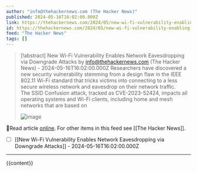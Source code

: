 ```yaml
---
author: "info@thehackernews.com (The Hacker News)"
published: 2024-05-16T16:02:00.000Z
link: https://thehackernews.com/2024/05/new-wi-fi-vulnerability-enabling.html
id: https://thehackernews.com/2024/05/new-wi-fi-vulnerability-enabling.html
feed: "The Hacker News"
tags: []
---
```

> [!abstract] New Wi-Fi Vulnerability Enables Network Eavesdropping via Downgrade Attacks by info@thehackernews.com (The Hacker News) - 2024-05-16T16:02:00.000Z
> Researchers have discovered a new security vulnerability stemming from a design flaw in the IEEE 802.11 Wi-Fi standard that tricks victims into connecting to a less secure wireless network and eavesdrop on their network traffic. The SSID Confusion attack, tracked as CVE-2023-52424, impacts all operating systems and Wi-Fi clients, including home and mesh networks that are based on
>
> ![image](https://blogger.googleusercontent.com/img/b/R29vZ2xl/AVvXsEj6d7Gzb_h-iUyW-ZV9K-72UmwGBH5s6LAObmfDc7t5yM8sjbhw5BiJ1tl6YYaIyz7rDm3A0V6yivf7rF9438dH0cguzgTV821Tn0TbVubAm7qfWQZjXHfyVF2sbH-72wMa6elHZq8sGiW6VomBjgRLgcAersRKeraJa16BdWZkU04X5WSAfRLEsFfjoAKT/s1600/wifi.png)

🔗Read article [online](https://thehackernews.com/2024/05/new-wi-fi-vulnerability-enabling.html). For other items in this feed see [[The Hacker News]].

- [ ] [[New Wi-Fi Vulnerability Enables Network Eavesdropping via Downgrade Attacks]] - 2024-05-16T16:02:00.000Z
- - -
{{content}}
